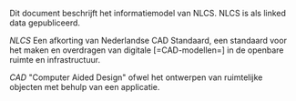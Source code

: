 Dit document beschrijft het informatiemodel van NLCS. NLCS is als linked data gepubliceerd. 

<p><dfn>NLCS</dfn> Een afkorting van Nederlandse CAD Standaard, een standaard voor het maken en overdragen van digitale [=CAD-modellen=] in de openbare ruimte en infrastructuur.</p>

<p><dfn>CAD</dfn> "Computer Aided Design" ofwel het ontwerpen van ruimtelijke objecten met behulp van een applicatie.</p>
